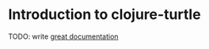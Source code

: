 # Introduction to clojure-turtle

TODO: write [great documentation](http://jacobian.org/writing/what-to-write/)
